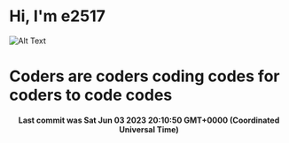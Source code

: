 # Hi, I'm e2517

![Alt Text](https://github.com/E2517/e2517/blob/master/images/background.gif)

# Coders are coders coding codes for coders to code codes

<h4 align="center">Last commit was Sat Jun 03 2023 20:10:50 GMT+0000 (Coordinated Universal Time)</h4>
